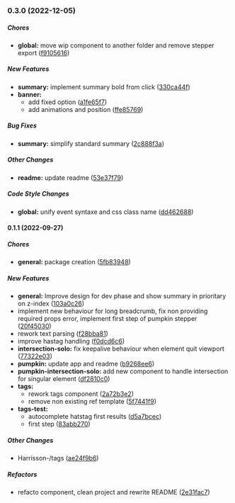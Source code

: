 ### 0.3.0 (2022-12-05)

##### Chores

* **global:**  move wip component to another folder and remove stepper export ([f9105616](https://github.com/Harrisson-/pumpkin/commit/f910561633fa25b1aaa2e0766aa13eedbd75cc65))

##### New Features

* **summary:**  implement summary bold from click ([330ca44f](https://github.com/Harrisson-/pumpkin/commit/330ca44f13a9ad201aa737d939fd9045b827cac9))
* **banner:**
  *  add fixed option ([a1fe65f7](https://github.com/Harrisson-/pumpkin/commit/a1fe65f7fceb569365d05f4b11d0354d28a1a9e1))
  *  add animations and position ([ffe85769](https://github.com/Harrisson-/pumpkin/commit/ffe8576990c91e0e34d6432f483f290dd9e7c488))

##### Bug Fixes

* **summary:**  simplify standard summary ([2c888f3a](https://github.com/Harrisson-/pumpkin/commit/2c888f3a277e8e885bf17b2f57ca198cf5b984fe))

##### Other Changes

* **readme:**  update readme ([53e37f79](https://github.com/Harrisson-/pumpkin/commit/53e37f79820dd3b63e70470d5db994569f5ca71b))

##### Code Style Changes

* **global:**  unify event syntaxe and css class name ([dd462688](https://github.com/Harrisson-/pumpkin/commit/dd46268807e324485ba9a6910e5df327b5baa88e))

#### 0.1.1 (2022-09-27)

##### Chores

* **general:**  package creation ([5fb83948](https://github.com/Harrisson-/pumpkin/commit/5fb839484b36e50aecbb52c06caf668cfc628fa5))

##### New Features

* **general:**  Improve design for dev phase and show summary in prioritary on z-index ([103a0c26](https://github.com/Harrisson-/pumpkin/commit/103a0c262cb6729f3e0d8e261a9d335f953a60e6))
*  implement new behaviour for long breadcrumb, fix non providing required props error, implement first step of pumpkin stepper ([20f45030](https://github.com/Harrisson-/pumpkin/commit/20f450302284b86c0b5063a78f73a3a7bc88a079))
*  rework text parsing ([f28bba81](https://github.com/Harrisson-/pumpkin/commit/f28bba81963318d738045efe490fdf15efbe509f))
*  improve hastag handling ([f0dcd6c6](https://github.com/Harrisson-/pumpkin/commit/f0dcd6c64c2f777c4e8dda8fcfa94af8c549ff58))
* **intersection-solo:**  fix keepalive behaviour when element quit viewport ([77322e03](https://github.com/Harrisson-/pumpkin/commit/77322e031d5342cda863841ed63c7c69f1758914))
* **pumpkin:**  update app and readme ([b9268ee6](https://github.com/Harrisson-/pumpkin/commit/b9268ee66dafe545517d34cb8415ea795afcbbc9))
* **pumpkin-intersection-solo:**  add new component to handle intersection for singular element ([df2810c0](https://github.com/Harrisson-/pumpkin/commit/df2810c0d5ddfe1a154bf1ffc1c395f6996e838e))
* **tags:**
  *  rework tags component ([2a72b3e2](https://github.com/Harrisson-/pumpkin/commit/2a72b3e238777c0886f55fa33e29046893f50a53))
  *  remove non existing ref template ([5f7441f9](https://github.com/Harrisson-/pumpkin/commit/5f7441f9e3233e1a36002419cf8b2ab332396c7e))
* **tags-test:**
  *  autocomplete hatstag first results ([d5a7bcec](https://github.com/Harrisson-/pumpkin/commit/d5a7bcec8ab8174cc30442feb9160834327817f4))
  *  first step ([83abb270](https://github.com/Harrisson-/pumpkin/commit/83abb2700fb702229cd5d2312197e91c8206f24d))

##### Other Changes

* Harrisson-/tags ([ae24f9b6](https://github.com/Harrisson-/pumpkin/commit/ae24f9b6f7a25702ef9ee684749930644fd29fa4))

##### Refactors

*  refacto component, clean project and rewrite README ([2e31fac7](https://github.com/Harrisson-/pumpkin/commit/2e31fac77185fa71e84b2d5a580bb9b075362075))

